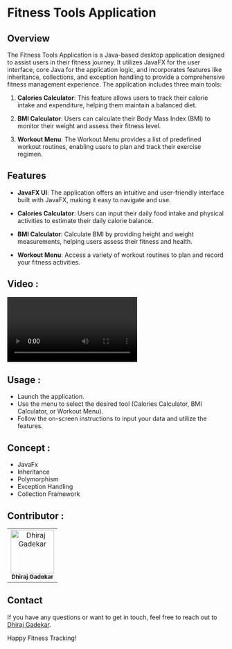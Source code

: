 # Fitness Tools Application

## Overview

The Fitness Tools Application is a Java-based desktop application designed to assist users in their fitness journey. It utilizes JavaFX for the user interface, core Java for the application logic, and incorporates features like inheritance, collections, and exception handling to provide a comprehensive fitness management experience. The application includes three main tools:

1. **Calories Calculator**: This feature allows users to track their calorie intake and expenditure, helping them maintain a balanced diet.

2. **BMI Calculator**: Users can calculate their Body Mass Index (BMI) to monitor their weight and assess their fitness level.

3. **Workout Menu**: The Workout Menu provides a list of predefined workout routines, enabling users to plan and track their exercise regimen.

## Features

- **JavaFX UI**: The application offers an intuitive and user-friendly interface built with JavaFX, making it easy to navigate and use.

- **Calories Calculator**: Users can input their daily food intake and physical activities to estimate their daily calorie balance.

- **BMI Calculator**: Calculate BMI by providing height and weight measurements, helping users assess their fitness and health.

- **Workout Menu**: Access a variety of workout routines to plan and record your fitness activities.


## Video :

<video src="https://github.com/DhirajGadekar/Java-Programming/assets/111908836/a8ff69ad-e27d-493e-9ef5-c0771913033f" control auotplay> <video>

## Usage :

- Launch the application.
- Use the menu to select the desired tool (Calories Calculator, BMI Calculator, or Workout Menu).
- Follow the on-screen instructions to input your data and utilize the features.

## Concept :
- JavaFx
- Inheritance
- Polymorphism
- Exception Handling
- Collection Framework

## Contributor :
<table>
  <tr>
    <td align="center"><a href="https://github.com/DhirajGadekar"><img src="https://avatars.githubusercontent.com/u/111908836?v=4" width="100px;" alt="Dhiraj Gadekar"/><br/><sub><b>Dhiraj Gadekar</b></sub></a><br/>
</tr>
</table>

## Contact

If you have any questions or want to get in touch, feel free to reach out to [Dhiraj Gadekar](dhirajgadekar.work@gmail.com).

Happy Fitness Tracking!

